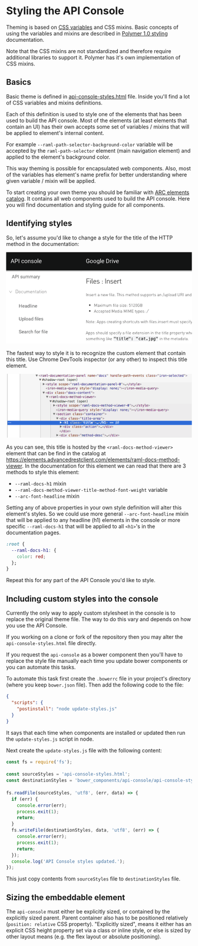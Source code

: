 # Styling the API Console

Theming is based on [CSS variables] and CSS mixins. Basic concepts of using the variables and mixins are described in [Polymer 1.0 styling] documentation.

Note that the CSS mixins are not standardized and therefore require additional libraries to support it. Polymer has it's own implementation of CSS mixins.

## Basics

Basic theme is defined in [api-console-styles.html](../api-console-styles.html) file. Inside you'll find a lot of CSS variables and mixins definitions.

Each of this definition is used to style one of the elements that has been used to build the API console. Most of the elements (at least elements that contain an UI) has their own accepts some set of variables / mixins that will be applied to element's internal content.

For example `--raml-path-selector-background-color` variable will be accepted by the `raml-path-selector` element (main navigation element) and applied to the element's background color.

This way theming is possible for encapsulated web components. Also, most of the variables has element's name prefix for better understanding where given variable / mixin will be applied.

To start creating your own theme you should be familiar with [ARC elements catalog](https://elements.advancedrestclient.com/). It contains all web components used to build the API console. Here you will find documentation and styling guide for all components.

## Identifying styles

So, let's assume you'd like to change a style for the title of the HTTP method in the documentation:

![Documentation > HTTP method > title](method-title.png "Title of the HTTP method")

The fastest way to style it is to recognize the custom element that contain this title. Use Chrome DevTools inspector (or any other) to inspect this title element.

![Source of: Documentation > HTTP method > title](method-title-source.png "Source code of the title of the HTTP method")

As you can see, this title is hosted by the `<raml-docs-method-viewer>` element that can be find in the catalog at https://elements.advancedrestclient.com/elements/raml-docs-method-viewer. In the documentation for this element we can read that there are 3 methods to style this element:

- `--raml-docs-h1` mixin
- `--raml-docs-method-viewer-title-method-font-weight` variable
- `--arc-font-headline` mixin

Setting any of above properties in your own style definition will alter this element's styles. So we could use more general `--arc-font-headline` mixin that will be applied to any headline (h1) elements in the console or more specific `--raml-docs-h1` that will be applied to all `<h1>`'s in the documentation pages.

```css
:root {
  --raml-docs-h1: {
    color: red;
  };
}
```

Repeat this for any part of the API Console you'd like to style.

## Including custom styles into the console

Currently the only way to apply custom stylesheet in the console is to replace
the original theme file. The way to do this vary and depends on how you use the API Console.

If you working on a clone or fork of the repository then you may alter the `api-console-styles.html` file directly.

If you request the `api-console` as a bower component then you'll have to replace the style file manually each time you update bower components or you can automate this tasks.

To automate this task first create the `.bowerrc` file in your project's directory (where you keep `bower.json` file). Then add the following code to the file:

```json
{
  "scripts": {
    "postinstall": "node update-styles.js"
  }
}
```

It says that each time when components are installed or updated then run the `update-styles.js` script in node.

Next create the `update-styles.js` file with the following content:

```javascript
const fs = require('fs');

const sourceStyles = 'api-console-styles.html';
const destinationStyles = 'bower_components/api-console/api-console-styles.html';

fs.readFile(sourceStyles, 'utf8', (err, data) => {
  if (err) {
    console.error(err);
    process.exit(1);
    return;
  }
  fs.writeFile(destinationStyles, data, 'utf8', (err) => {
    console.error(err);
    process.exit(1);
    return;
  });
  console.log('API Console styles updated.');
});
```

This just copy contents from `sourceStyles` file to `destinationStyles` file.

## Sizing the embeddable element

The `api-console` must either be explicitly sized, or contained by the explicitly
sized parent. Parent container also has to be positioned relatively
(`position: relative` CSS property). "Explicitly sized", means it either has
an explicit CSS height property set via a class or inline style, or else is
sized by other layout means (e.g. the flex layout or absolute positioning).

[CSS variables]: https://developer.mozilla.org/en-US/docs/Web/CSS/Using_CSS_variables
[Polymer 1.0 styling]: https://www.polymer-project.org/1.0/docs/devguide/styling
[build tools]: build-tools.md
